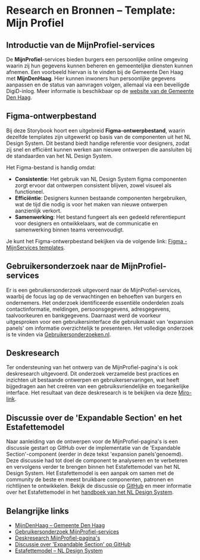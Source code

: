 # Research en Bronnen – Template: Mijn Profiel

## Introductie van de MijnProfiel-services

De **MijnProfiel**-services bieden burgers een persoonlijke online omgeving waarin zij hun gegevens kunnen beheren en gemeentelijke diensten kunnen afnemen. Een voorbeeld hiervan is te vinden bij de Gemeente Den Haag met **MijnDenHaag**. Hier kunnen inwoners hun persoonlijke gegevens aanpassen en de status van aanvragen volgen, allemaal via een beveiligde DigiD-inlog. Meer informatie is beschikbaar op de [website van de Gemeente Den Haag](https://www.denhaag.nl/nl/mijn-denhaag.htm).

## Figma-ontwerpbestand

Bij deze Storybook hoort een uitgebreid **Figma-ontwerpbestand**, waarin dezelfde templates zijn uitgewerkt op basis van de componenten uit het NL Design System. Dit bestand biedt handige referentie voor designers, zodat zij snel en efficiënt kunnen werken aan nieuwe ontwerpen die aansluiten bij de standaarden van het NL Design System.

Het Figma-bestand is handig omdat:

- **Consistentie**: Het gebruik van NL Design System figma componenten zorgt ervoor dat ontwerpen consistent blijven, zowel visueel als functioneel.
- **Efficiëntie**: Designers kunnen bestaande componenten hergebruiken, wat de tijd die nodig is voor het maken van nieuwe ontwerpen aanzienlijk verkort.
- **Samenwerking**: Het bestand fungeert als een gedeeld referentiepunt voor designers en ontwikkelaars, wat de communicatie en samenwerking binnen teams vereenvoudigt.

Je kunt het Figma-ontwerpbestand bekijken via de volgende link: [Figma - MijnServices templates](https://www.figma.com/design/pB5d6RlVSa1B088Xpm1sSo/2025---MijnServices---Templates--Voorheen--Overheidsbrede-portalen-).

## Gebruikersonderzoek naar de MijnProfiel-services

Er is een gebruikersonderzoek uitgevoerd naar de MijnProfiel-services, waarbij de focus lag op de verwachtingen en behoeften van burgers en ondernemers. Het onderzoek identificeerde essentiële onderdelen zoals contactinformatie, meldingen, persoonsgegevens, adresgegevens, taalvoorkeuren en bankgegevens. Daarnaast werd de voorkeur uitgesproken voor een gebruikersinterface die gebruikmaakt van 'expansion panels' om informatie overzichtelijk te presenteren. Het volledige onderzoek is te vinden via [Gebruikersonderzoeken.nl](https://gebruikersonderzoeken.nl/docs/onderzoek-bekijken/mijn-zaken/vng-profiel-service-omnichannel/).

## Deskresearch

Ter ondersteuning van het ontwerp van de MijnProfiel-pagina's is ook deskresearch uitgevoerd. Dit onderzoek verzamelde best practices en inzichten uit bestaande ontwerpen en gebruikerservaringen, wat heeft bijgedragen aan het creëren van een gebruiksvriendelijke en toegankelijke interface. Het resultaat van deze deskresearch is te bekijken via deze [Miro-link](https://miro.com/app/board/uXjVKi7wpLQ=/?moveToWidget=3458764599780788378&cot=14).

## Discussie over de 'Expandable Section' en het Estafettemodel

Naar aanleiding van de ontwerpen voor de MijnProfiel-pagina's is een discussie gestart op GitHub over de implementatie van de 'Expandable Section'-component (eerder in deze tekst 'expansion panels'genoemd). Deze discussie had tot doel de component te analyseren en te verbeteren en vervolgens verder te brengen binnen het Estafettemodel van het NL Design System. Het Estafettemodel is een aanpak om samen met de community de beste en meest bruikbare componenten, patronen en richtlijnen te ontwikkelen. Bekijk de discussie op [GitHub](https://github.com/orgs/nl-design-system/discussions/344) en meer informatie over het Estafettemodel in het [handboek van het NL Design System](https://nldesignsystem.nl/handboek/estafettemodel).

## Belangrijke links

- [MijnDenHaag – Gemeente Den Haag](https://www.denhaag.nl/nl/mijn-denhaag.htm)
- [Gebruikersonderzoek MijnProfiel-services](https://gebruikersonderzoeken.nl/docs/onderzoek-bekijken/mijn-zaken/vng-profiel-service-omnichannel/)
- [Deskresearch MijnProfiel-pagina's](https://miro.com/app/board/uXjVKi7wpLQ=/?moveToWidget=3458764599780788378&cot=14)
- [Discussie over 'Expandable Section' op GitHub](https://github.com/orgs/nl-design-system/discussions/344)
- [Estafettemodel – NL Design System](https://nldesignsystem.nl/handboek/estafettemodel)
